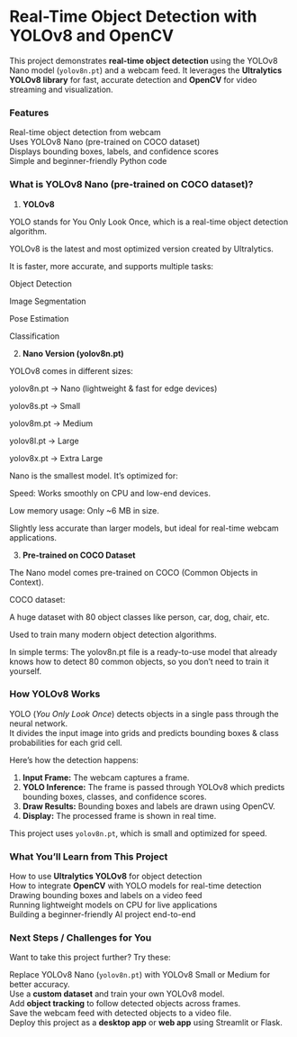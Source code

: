 #  Real-Time Object Detection with YOLOv8 and OpenCV

This project demonstrates **real-time object detection** using the YOLOv8 Nano model (`yolov8n.pt`) and a webcam feed. It leverages the **Ultralytics YOLOv8 library** for fast, accurate detection and **OpenCV** for video streaming and visualization.

### Features

Real-time object detection from webcam  
Uses YOLOv8 Nano (pre-trained on COCO dataset)  
Displays bounding boxes, labels, and confidence scores  
Simple and beginner-friendly Python code 

### What is YOLOv8 Nano (pre-trained on COCO dataset)?
1. **YOLOv8**

YOLO stands for You Only Look Once, which is a real-time object detection algorithm.

YOLOv8 is the latest and most optimized version created by Ultralytics.

It is faster, more accurate, and supports multiple tasks:

Object Detection

Image Segmentation

Pose Estimation

Classification

2. **Nano Version (yolov8n.pt)**

YOLOv8 comes in different sizes:

yolov8n.pt → Nano (lightweight & fast for edge devices)

yolov8s.pt → Small

yolov8m.pt → Medium

yolov8l.pt → Large

yolov8x.pt → Extra Large

Nano is the smallest model. It’s optimized for:

Speed: Works smoothly on CPU and low-end devices.

Low memory usage: Only ~6 MB in size.

Slightly less accurate than larger models, but ideal for real-time webcam applications.

3. **Pre-trained on COCO Dataset**

The Nano model comes pre-trained on COCO (Common Objects in Context).

COCO dataset:

A huge dataset with 80 object classes like person, car, dog, chair, etc.

Used to train many modern object detection algorithms.

In simple terms:
The yolov8n.pt file is a ready-to-use model that already knows how to detect 80 common objects, so you don’t need to train it yourself.

### How YOLOv8 Works

YOLO (*You Only Look Once*) detects objects in a single pass through the neural network.  
It divides the input image into grids and predicts bounding boxes & class probabilities for each grid cell.

Here’s how the detection happens:  
1. **Input Frame:** The webcam captures a frame.  
2. **YOLO Inference:** The frame is passed through YOLOv8 which predicts bounding boxes, classes, and confidence scores.  
3. **Draw Results:** Bounding boxes and labels are drawn using OpenCV.  
4. **Display:** The processed frame is shown in real time.

This project uses `yolov8n.pt`, which is small and optimized for speed.

### What You’ll Learn from This Project

How to use **Ultralytics YOLOv8** for object detection  
How to integrate **OpenCV** with YOLO models for real-time detection  
Drawing bounding boxes and labels on a video feed  
Running lightweight models on CPU for live applications  
Building a beginner-friendly AI project end-to-end

### Next Steps / Challenges for You

Want to take this project further? Try these:  

Replace YOLOv8 Nano (`yolov8n.pt`) with YOLOv8 Small or Medium for better accuracy.  
Use a **custom dataset** and train your own YOLOv8 model.  
Add **object tracking** to follow detected objects across frames.  
Save the webcam feed with detected objects to a video file.  
Deploy this project as a **desktop app** or **web app** using Streamlit or Flask.
